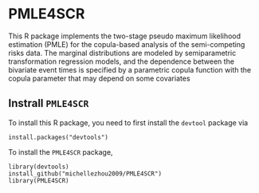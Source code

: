 # PMLE4SCR

This R package implements the two-stage pseudo maximum likelihood estimation (PMLE) for the copula-based analysis of the semi-competing risks data. The marginal distributions are modeled by semiparametric transformation regression models, and the dependence between the bivariate event times is specified by a parametric copula function with the copula parameter that may depend on some covariates

## Instrall `PMLE4SCR`

To install this R package, you need to first install the `devtool` package via
```{r}
install.packages("devtools")
```
To install the `PMLE4SCR` package,
```{r}
library(devtools)
install_github("michellezhou2009/PMLE4SCR")
library(PMLE4SCR)
```

